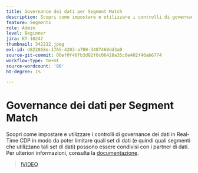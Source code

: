 ```yaml
---
title: Governance dei dati per Segment Match
description: Scopri come impostare e utilizzare i controlli di governance dei dati in Real-Time CDP in modo da poter limitare quali set di dati (e quindi quali segmenti che utilizzano tali set di dati... (Le descrizioni devono essere comprese tra 60 e 160 caratteri)
feature: Segments
role: Admin
level: Beginner
jira: KT-10247
thumbnail: 342212.jpeg
exl-id: d822868e-1765-4203-a700-3487460dd3a0
source-git-commit: 00ef0f40fb3d82f0c06428a35c0e402f46ab6774
workflow-type: tm+mt
source-wordcount: '86'
ht-degree: 1%

---
```


# Governance dei dati per Segment Match

Scopri come impostare e utilizzare i controlli di governance dei dati in Real-Time CDP in modo da poter limitare quali set di dati (e quindi quali segmenti che utilizzano tali set di dati) possono essere condivisi con i partner di dati. Per ulteriori informazioni, consulta la [documentazione](https://experienceleague.adobe.com/docs/experience-platform/segmentation/ui/segment-match/overview.html?lang=it).

>[!VIDEO](https://video.tv.adobe.com/v/342212/?learn=on)

